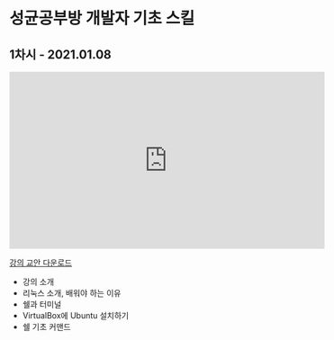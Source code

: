 # 성균공부방 개발자 기초 스킬

## 1차시 - 2021.01.08

<iframe width="560" height="315" src="https://www.youtube.com/embed/qIkuqkZWdeI" frameborder="0" allow="accelerometer; autoplay; clipboard-write; encrypted-media; gyroscope; picture-in-picture" allowfullscreen></iframe>

[강의 교안 다운로드](/res/1차시.pdf)

- 강의 소개
- 리눅스 소개, 배워야 하는 이유
- 쉘과 터미널
- VirtualBox에 Ubuntu 설치하기
- 쉘 기초 커맨드